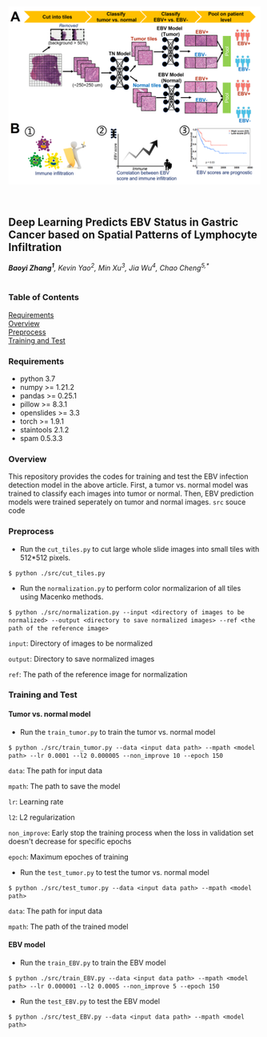 <p>
   <img width="1000" src="figs/workflow.png"></a>
</p>
<br>

## Deep Learning Predicts EBV Status in Gastric Cancer based on Spatial Patterns of Lymphocyte Infiltration
_**Baoyi Zhang<sup>1</sup>**, Kevin Yao<sup>2</sup>, Min Xu<sup>3</sup>, Jia Wu<sup>4</sup>, Chao Cheng<sup>5,*</sup>_</br></br>
### Table of Contents  
[Requirements](#requirements)  
[Overview](#overview)  
[Preprocess](#preprocess)  
[Training and Test](#training)  


<a name="requirements"></a>
### Requirements

* python 3.7
* numpy >= 1.21.2
* pandas >= 0.25.1
* pillow >= 8.3.1
* openslides >= 3.3
* torch >= 1.9.1
* staintools 2.1.2
* spam 0.5.3.3

<a name="overview"></a>
### Overview

This repository provides the codes for training and test the EBV infection detection model in the above article. First, a tumor vs. normal model was trained to classify each images into tumor or normal. Then, EBV prediction models were trained seperately on tumor and normal images. 
```src``` souce code

<a name="preprocess"></a>
### Preprocess

* Run the ```cut_tiles.py``` to cut large whole slide images into small tiles with 512\*512 pixels. 
```
$ python ./src/cut_tiles.py 
```

* Run the ```normalization.py``` to perform color normalizarion of all tiles using Macenko methods. 
```
$ python ./src/normalization.py --input <directory of images to be normalized> --output <directory to save normalized images> --ref <the path of the reference image>
```
```input```: Directory of images to be normalized

```output```: Directory to save normalized images

```ref```: The path of the reference image for normalization

<a name="training"></a>
### Training and Test
#### Tumor vs. normal model
* Run the ```train_tumor.py``` to train the tumor vs. normal model
```
$ python ./src/train_tumor.py --data <input data path> --mpath <model path> --lr 0.0001 --l2 0.000005 --non_improve 10 --epoch 150
```
```data```: The path for input data

```mpath```: The path to save the model

```lr```: Learning rate

```l2```: L2 regularization

```non_improve```: Early stop the training process when the loss in validation set doesn't decrease for specific epochs

```epoch```: Maximum epoches of training

* Run the ```test_tumor.py``` to test the tumor vs. normal model
```
$ python ./src/test_tumor.py --data <input data path> --mpath <model path>
```
```data```: The path for input data

```mpath```: The path of the trained model

#### EBV model
* Run the ```train_EBV.py``` to train the EBV model
```
$ python ./src/train_EBV.py --data <input data path> --mpath <model path> --lr 0.000001 --l2 0.0005 --non_improve 5 --epoch 150
```

* Run the ```test_EBV.py``` to test the EBV model
```
$ python ./src/test_EBV.py --data <input data path> --mpath <model path>
```
